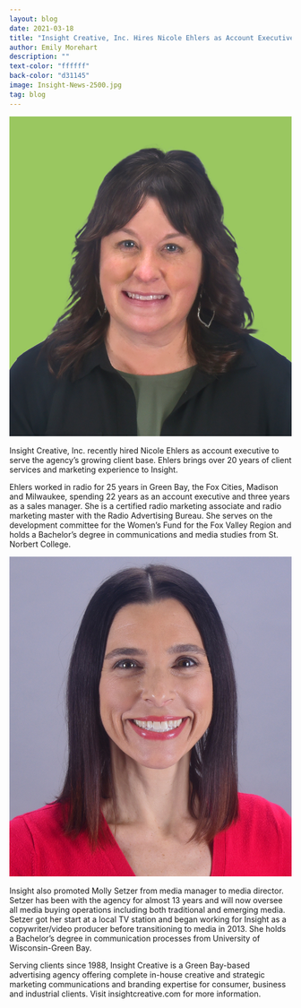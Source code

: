 ```yaml
---
layout: blog
date: 2021-03-18
title: "Insight Creative, Inc. Hires Nicole Ehlers as Account Executive and Promotes Molly Setzer to Media Director"
author: Emily Morehart
description: ""
text-color: "ffffff"
back-color: "d31145"
image: Insight-News-2500.jpg
tag: blog
---
```


<img data-aos="fade-up" src="Nicole_HeadShot.jpg"
  alt="Nicole Ehlers Headshot" class="headshot-image"/>

Insight Creative, Inc. recently hired Nicole Ehlers as account executive to serve the agency’s growing client base. Ehlers brings over 20 years of client services and marketing experience to Insight.

Ehlers worked in radio for 25 years in Green Bay, the Fox Cities, Madison and Milwaukee, spending 22 years as an account executive and three years as a sales manager. She is a certified radio marketing associate and radio marketing master with the Radio Advertising Bureau. She serves on the development committee for the Women’s Fund for the Fox Valley Region and holds a Bachelor’s degree in communications and media studies from St. Norbert College.

<img data-aos="fade-up" src="Molly_NewHeadShot1.jpg"
  alt="Molly Setzer Headshot" class="headshot-image"/>

Insight also promoted Molly Setzer from media manager to media director. Setzer has been with the agency for almost 13 years and will now oversee all media buying operations including both traditional and emerging media. Setzer got her start at a local TV station and began working for Insight as a copywriter/video producer before transitioning to media in 2013. She holds a Bachelor’s degree in communication processes from University of Wisconsin-Green Bay.

Serving clients since 1988, Insight Creative is a Green Bay-based advertising agency offering complete in-house creative and strategic marketing communications and branding expertise for consumer, business and industrial clients. Visit insightcreative.com for more information.
